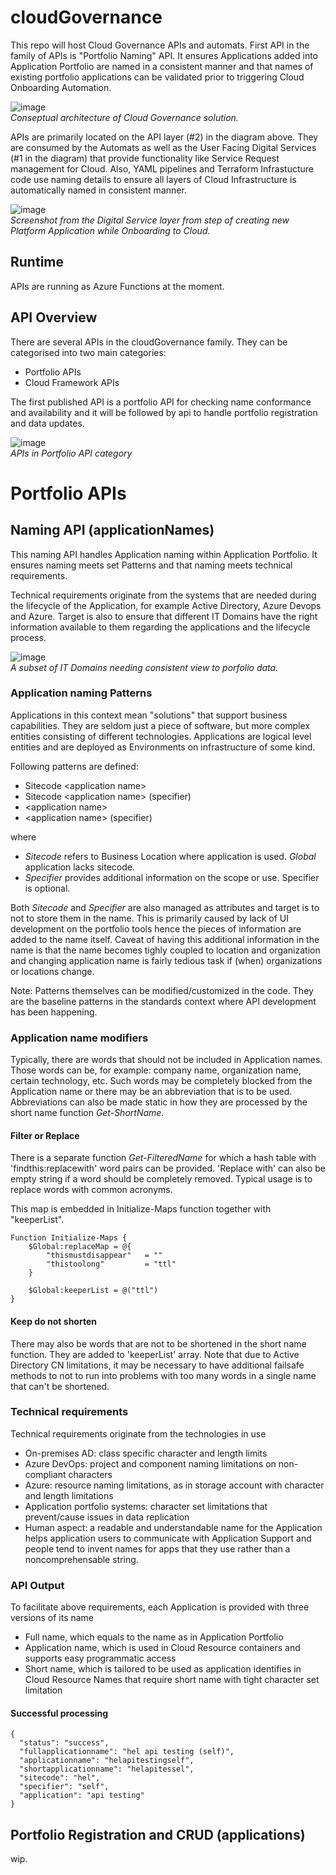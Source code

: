 # cloudGovernance
This repo will host Cloud Governance APIs and automats. First API in the family of APIs is "Portfolio Naming" API. It ensures Applications added into Application Portfolio are named in a consistent manner and that names of existing portfolio applications can be validated prior to triggering Cloud Onboarding Automation.

![image](https://user-images.githubusercontent.com/82122655/170344225-db0c22af-12ea-42a1-90c9-908369718b70.png)
<br>*Conseptual architecture of Cloud Governance solution.*

APIs are primarily located on the API layer (#2) in the diagram above. They are consumed by the Automats as well as the User Facing Digital Services (#1 in the diagram) that provide functionality like Service Request management for Cloud. Also, YAML pipelines and Terraform Infrastucture code use naming details to ensure all layers of Cloud Infrastructure is automatically named in consistent manner.

![image](https://user-images.githubusercontent.com/82122655/170359029-8c1437c6-e6f3-433a-adc9-2521942b0ba6.png)
<br>*Screenshot from the Digital Service layer from step of creating new Platform Application while Onboarding to Cloud.*
## Runtime
APIs are running as Azure Functions at the moment.

## API Overview
There are several APIs in the cloudGovernance family. They can be categorised into two main categories:
- Portfolio APIs
- Cloud Framework APIs

The first published API is a portfolio API for checking name conformance and availability and it will be followed by api to handle portfolio registration and data updates.

![image](https://user-images.githubusercontent.com/82122655/170575787-4c559f65-5ea2-42e5-a8b4-2cf212105540.png)
<br>*APIs in Portfolio API category*

# Portfolio APIs
## Naming API (applicationNames)
This naming API handles Application naming within Application Portfolio. It ensures naming meets set Patterns and that naming meets technical requirements.

Technical requirements originate from the systems that are needed during the lifecycle of the Application, for example Active Directory, Azure Devops and Azure. Target is also to ensure that different IT Domains have the right information available to them regarding the applications and the lifecycle process.

![image](https://user-images.githubusercontent.com/82122655/170342778-9c0c9954-2373-4a43-aa0f-b89258fd3cff.png)
<br>*A subset of IT Domains needing consistent view to porfolio data.*

### Application naming Patterns
Applications in this context mean "solutions" that support business capabilities. They are seldom just a piece of software, but more complex entities consisting of different technologies. Applications are logical level entities and are deployed as Environments on infrastructure of some kind.

Following patterns are defined:
- Sitecode \<application name\>
- Sitecode \<application name\> (specifier)
- \<application name\>
- \<application name\> (specifier)

where
- *Sitecode* refers to Business Location where application is used. *Global* application lacks sitecode.
- *Specifier* provides additional information on the scope or use. Specifier is optional.
  
Both *Sitecode* and *Specifier* are also managed as attributes and target is to not to store them in the name. This is primarily caused by lack of UI development on the portfolio tools hence the pieces of information are added to the name itself.
Caveat of having this additional information in the name is that the name becomes tighly coupled to location and organization and changing application name is fairly tedious task if (when) organizations or locations change.
  
Note: Patterns themselves can be modified/customized in the code. They are the baseline patterns in the standards context where API development has been happening.

### Application name modifiers
Typically, there are words that should not be included in Application names. Those words can be, for example: company name, organization name, certain technology, etc.
Such words may be completely blocked from the Application name or there may be an abbreviation that is to be used. Abbreviations can also be made static in how they are processed by the short name function *Get-ShortName*.

#### Filter or Replace
There is a separate function *Get-FilteredName* for which a hash table with 'findthis:replacewith' word pairs can be provided. 'Replace with' can also be empty string if a word should be completely removed. Typical usage is to replace words with common acronyms.

This map is embedded in Initialize-Maps function together with "keeperList".
~~~
Function Initialize-Maps {
    $Global:replaceMap = @{
        "thismustdisappear"   = ""
        "thistoolong"         = "ttl"
    }

    $Global:keeperList = @("ttl")    
}
~~~

#### Keep do not shorten
There may also be words that are not to be shortened in the short name function. They are added to 'keeperList' array. Note that due to Active Directory CN limitations, it may be necessary to have additional failsafe methods to not to run into problems with too many words in a single name that can't be shortened.

### Technical requirements
Technical requirements originate from the technologies in use
- On-premises AD: class specific character and length limits
- Azure DevOps: project and component naming limitations on non-compliant characters
- Azure: resource naming limitations, as in storage account with character and length limitations
- Application portfolio systems: character set limitations that prevent/cause issues in data replication
- Human aspect: a readable and understandable name for the Application helps application users to communicate with Application Support and people tend to invent names for apps that they use rather than a noncomprehensable string.

### API Output
To facilitate above requirements, each Application is provided with three versions of its name
- Full name, which equals to the name as in Application Portfolio
- Application name, which is used in Cloud Resource containers and supports easy programmatic access
- Short name, which is tailored to be used as application identifies in Cloud Resource Names that require short name with tight character set limitation

#### Successful processing

~~~
{
  "status": "success",
  "fullapplicationname": "hel api testing (self)",
  "applicationname": "helapitestingself",
  "shortapplicationname": "helapitessel",  
  "sitecode": "hel",
  "specifier": "self",
  "application": "api testing"
}
~~~
## Portfolio Registration and CRUD (applications)
wip.
